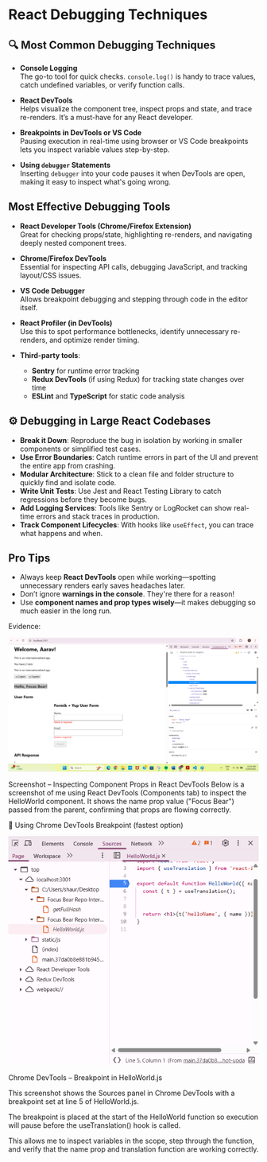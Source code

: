 # React Debugging Techniques

## 🔍 Most Common Debugging Techniques

- **Console Logging**  
  The go-to tool for quick checks. `console.log()` is handy to trace values, catch undefined variables, or verify function calls.

- **React DevTools**  
  Helps visualize the component tree, inspect props and state, and trace re-renders. It’s a must-have for any React developer.

- **Breakpoints in DevTools or VS Code**  
  Pausing execution in real-time using browser or VS Code breakpoints lets you inspect variable values step-by-step.

- **Using `debugger` Statements**  
  Inserting `debugger` into your code pauses it when DevTools are open, making it easy to inspect what's going wrong.

## Most Effective Debugging Tools

- **React Developer Tools (Chrome/Firefox Extension)**  
  Great for checking props/state, highlighting re-renders, and navigating deeply nested component trees.

- **Chrome/Firefox DevTools**  
  Essential for inspecting API calls, debugging JavaScript, and tracking layout/CSS issues.

- **VS Code Debugger**  
  Allows breakpoint debugging and stepping through code in the editor itself.

- **React Profiler (in DevTools)**  
  Use this to spot performance bottlenecks, identify unnecessary re-renders, and optimize render timing.

- **Third-party tools**:  
  - **Sentry** for runtime error tracking  
  - **Redux DevTools** (if using Redux) for tracking state changes over time  
  - **ESLint** and **TypeScript** for static code analysis

## ⚙️ Debugging in Large React Codebases

- **Break it Down**: Reproduce the bug in isolation by working in smaller components or simplified test cases.
- **Use Error Boundaries**: Catch runtime errors in part of the UI and prevent the entire app from crashing.
- **Modular Architecture**: Stick to a clean file and folder structure to quickly find and isolate code.
- **Write Unit Tests**: Use Jest and React Testing Library to catch regressions before they become bugs.
- **Add Logging Services**: Tools like Sentry or LogRocket can show real-time errors and stack traces in production.
- **Track Component Lifecycles**: With hooks like `useEffect`, you can trace what happens and when.


## Pro Tips

- Always keep **React DevTools** open while working—spotting unnecessary renders early saves headaches later.
- Don’t ignore **warnings in the console**. They're there for a reason!
- Use **component names and prop types wisely**—it makes debugging so much easier in the long run.


Evidence:

![alt text](image-39.png)

Screenshot – Inspecting Component Props in React DevTools
Below is a screenshot of me using React DevTools (Components tab) to inspect the HelloWorld component.
It shows the name prop value ("Focus Bear") passed from the parent, confirming that props are flowing correctly.

📍 Using Chrome DevTools Breakpoint (fastest option)

![alt text](image-40.png)

Chrome DevTools – Breakpoint in HelloWorld.js

This screenshot shows the Sources panel in Chrome DevTools with a breakpoint set at line 5 of HelloWorld.js.

The breakpoint is placed at the start of the HelloWorld function so execution will pause before the useTranslation() hook is called.

This allows me to inspect variables in the scope, step through the function, and verify that the name prop and translation function are working correctly.
